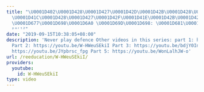 ```yaml
---
title: "\U0001D402\U0001D428\U0001D427\U0001D42D\U0001D42B\U0001D428\U0001D425 \U0001D42D\U0001D421\U0001D41E
  \U0001D41C\U0001D428\U0001D427\U0001D42F\U0001D41E\U0001D42B\U0001D42C\U0001D41A\U0001D42D\U0001D422\U0001D428\U0001D427
  \U0001D677\U0001D698\U0001D6A0 \U0001D69D\U0001D698: \U0001D681\U0001D68E\U0001D69F\U0001D698\U0001D695\U0001D69E\U0001D69D\U0001D692\U0001D698\U0001D697
  ᵖᵃʳᵗ²"
date: "2019-09-15T10:38:05+08:00"
description: 'Never play defence Other videos in this series: part 1: https://youtu.be/MezCgCpbgQg
  Part 2: https://youtu.be/W-HWeuSEkiI Part 3: https://youtu.be/bdjY0Ino1Mo Part 4:
  https://youtu.be/JYpbrsc_fpg Part 5: https://youtu.be/WonLalhJW-o'
url: /reeducation/W-HWeuSEkiI/
providers:
  youtube:
    id: W-HWeuSEkiI
type: video
---
```

